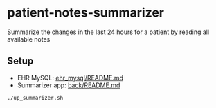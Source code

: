 # patient-notes-summarizer
Summarize the changes in the last 24 hours for a patient by reading all available notes

## Setup

- EHR MySQL: [ehr_mysql/README.md](ehr_mysql/README.md)
- Summarizer app: [back/README.md](back/README.md)

```bash
./up_summarizer.sh
```
